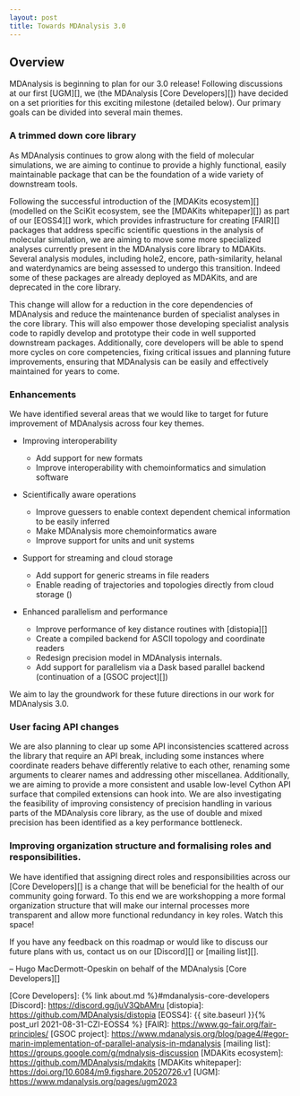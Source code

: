 ```yaml
---
layout: post
title: Towards MDAnalysis 3.0
---
```


## Overview

MDAnalysis is beginning to plan for our 3.0 release! Following discussions at our first [UGM][], we (the MDAnalysis [Core Developers][]) have decided on a set priorities for this exciting milestone (detailed below). Our primary goals can be divided into several main themes.


### A trimmed down core library

As MDAnalysis continues to grow along with the field of molecular simulations, we are aiming to continue to provide a highly functional, easily maintainable package that can be the foundation of a wide variety of downstream tools.

Following the successful introduction of the [MDAKits ecosystem][] (modelled on the SciKit ecosystem, see the [MDAKits whitepaper][]) as part of our [EOSS4][] work, which provides infrastructure for creating [FAIR][] packages that address specific scientific questions in the analysis of molecular simulation, we are aiming to move some more specialized analyses currently present in the MDAnalysis core library to MDAKits. Several analysis modules, including  hole2, encore, path-similarity, helanal and waterdynamics are being assessed to undergo this transition. Indeed some of these packages are already deployed as MDAKits, and are deprecated in the core library.

This change will allow for a reduction in the core dependencies of MDAnalysis and reduce the maintenance burden of specialist analyses in the core library. This will also empower those developing specialist analysis code to rapidly develop and prototype their code in well supported downstream packages. Additionally, core developers will be able to spend more cycles on core competencies, fixing critical issues and planning future improvements, ensuring that MDAnalysis can be easily and effectively maintained for years to come.

### Enhancements

We have identified several areas that we would like to target for future improvement of MDAnalysis across four key themes.

* Improving interoperability
    - Add support for new formats
    - Improve interoperability with chemoinformatics and simulation software

* Scientifically aware operations
    - Improve guessers to enable context dependent chemical information to be easily inferred
    - Make MDAnalysis more chemoinformatics aware
    - Improve support for units and unit systems

* Support for streaming and cloud storage
    - Add support for generic streams in file readers
    - Enable reading of trajectories and topologies directly from cloud storage ()

* Enhanced parallelism and performance
    - Improve performance of key distance routines with [distopia][]
    - Create a compiled backend for ASCII topology and coordinate readers
    - Redesign precision model in MDAnalysis internals.
    - Add support for parallelism via a Dask based parallel backend (continuation of a [GSOC project][])


We aim to lay the groundwork for these future directions in our work for MDAnalysis 3.0.

### User facing API changes 

We are also planning to clear up some API inconsistencies scattered across the library that require an API break, including some instances where coordinate readers behave differently relative to each other, renaming some arguments to clearer names and addressing other miscellanea. Additionally, we are aiming to provide a more consistent and usable low-level Cython API surface that compiled extensions can hook into. We are also investigating the feasibility of improving consistency of precision handling in various parts of the MDAnalysis core library, as the use of double and mixed precision has been identified as a key performance bottleneck.


### Improving organization structure and formalising roles and responsibilities. 

We have identified that assigning direct roles and responsibilities across our [Core Developers][] is a change that will be beneficial for the health of our community going forward.
To this end we are workshopping a more formal organization structure that will make our internal processes more transparent and allow more functional redundancy in key roles. Watch this space!


If you have any feedback on this roadmap or would like to discuss our future plans with us, contact us on our [Discord][] or [mailing list][].


– Hugo MacDermott-Opeskin on behalf of the MDAnalysis [Core Developers][]

[Core Developers]: {% link about.md %}#mdanalysis-core-developers
[Discord]: https://discord.gg/juV3QbAMru
[distopia]: https://github.com/MDAnalysis/distopia
[EOSS4]: {{ site.baseurl }}{% post_url 2021-08-31-CZI-EOSS4 %}
[FAIR]: https://www.go-fair.org/fair-principles/
[GSOC project]: https://www.mdanalysis.org/blog/page4/#egor-marin-implementation-of-parallel-analysis-in-mdanalysis
[mailing list]: https://groups.google.com/g/mdnalysis-discussion
[MDAKits ecosystem]: https://github.com/MDAnalysis/mdakits
[MDAKits whitepaper]: https://doi.org/10.6084/m9.figshare.20520726.v1
[UGM]: https://www.mdanalysis.org/pages/ugm2023

